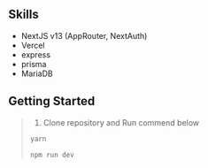 ## Skills
- NextJS v13 (AppRouter, NextAuth)
- Vercel
- express
- prisma
- MariaDB

## Getting Started
> 1. Clone repository and Run commend below
>   ```bash
>   yarn
>   ```
>   ```bash
>   npm run dev
>   ```

